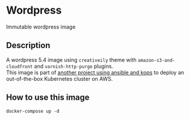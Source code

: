 # Wordpress
Immutable wordpress image

## Description

A wordpress 5.4 image using `creativeily` theme with `amazon-s3-and-cloudfront` and `varnish-http-purge` plugins.  
This image is part of [another project using ansible and kops](https://github.com/dysonfrost/ansible-kops) to deploy an out-of-the-box Kubernetes cluster on AWS.

## How to use this image

`docker-compose up -d`
